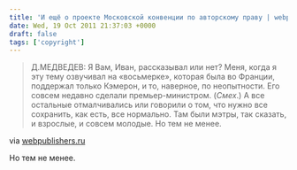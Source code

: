 ```yaml
---
title: 'И ещё о проекте Московской конвенции по авторскому праву | webpublishers•ru'
date: Wed, 19 Oct 2011 21:37:03 +0000
draft: false
tags: ['copyright']
---
```


> Д.МЕДВЕДЕВ: Я Вам, Иван, рассказывал или нет? Меня, когда я эту тему озвучивал на «восьмерке», которая была во Франции, поддержал только Кэмерон, и то, наверное, по неопытности. Его совсем недавно сделали премьер-министром. (*Смех*.) А все остальные отмалчивались или говорили о том, что нужно все сохранить, как есть, все нормально. Там были мэтры, так сказать, и взрослые, и совсем молодые. Но тем не менее.

via [webpublishers.ru](http://www.webpublishers.ru/?p=185)

Но тем не менее.